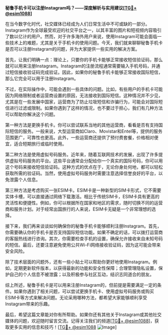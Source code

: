 **秘鲁手机卡可以注册Instagram吗？——深度解析与实用建议[[TG💪+ @esim1088](https://t.me/s/esim1088)]**

在当今数字化时代，社交媒体已经成为人们日常生活中不可或缺的一部分。Instagram作为全球最受欢迎的社交平台之一，以其丰富的图片和短视频内容吸引了数以亿计的用户。然而，对于许多海外用户来说，使用Instagram可能会面临一些技术上的难题，尤其是关于手机卡的使用问题。今天，我们就来聊聊秘鲁手机卡是否可以注册Instagram的问题，并为大家提供一些实用的解决方案。

首先，让我们明确一点：理论上，只要你的手机卡能够正常接收短信验证码，那么就可以用来注册Instagram。Instagram的注册流程通常需要输入手机号码，并通过短信接收验证码完成验证。因此，如果你的秘鲁手机卡能够正常接收国际短信，那么它完全可以用于注册Instagram。

不过，在实际操作中，可能会遇到一些具体的问题。比如，有些用户的手机卡可能因为网络限制或者运营商设置的原因，无法接收到国际短信。这种情况并不少见，尤其是在一些发展中国家，运营商为了防止垃圾短信和诈骗行为，可能会对国际短信进行过滤或限制。如果你遇到了这样的情况，也不要过于担心，我们有几种方法可以帮助你解决这个问题。

第一种方法是更换手机卡。你可以尝试联系当地的其他运营商，看看是否有支持国际短信的服务。一般来说，大型运营商如Claro、Movistar和Entel等，提供的服务范围更广，可靠性也更高。此外，一些运营商还提供了预付费套餐，价格相对便宜，适合短期旅行或临时使用。

第二种方法是使用虚拟号码服务。近年来，随着互联网技术的发展，出现了许多提供虚拟号码服务的平台。这些平台通常会分配给你一个真实的国际号码，你可以用这个号码来接收短信验证码。这种方式的优点在于，无论你身处何地，都可以轻松获取所需的验证码。当然，使用虚拟号码服务时需要注意选择信誉良好的平台，以免泄露个人信息。

第三种方法是考虑购买一张ESIM卡。ESIM卡是一种新型的SIM卡形式，它不需要实体卡槽，可以直接通过网络下载激活。相比于传统SIM卡，ESIM卡具有更高的灵活性和便捷性。例如，你可以根据所在国家和地区的需求，随时切换不同的运营商和服务计划。对于经常出国旅行的人来说，ESIM卡无疑是一个非常理想的选择。

接下来，我们再来谈谈如何确保你的秘鲁手机卡能够顺利注册Instagram。首先，你需要确认你的手机卡是否支持国际短信功能。如果不确定的话，可以拨打运营商的客服热线进行咨询。其次，你需要检查手机的设置，确保允许接收来自未知号码的短信。最后，还要注意避免使用公共Wi-Fi网络接收验证码，因为这可能会带来安全风险。

除了技术层面的问题外，还有一些小贴士可以帮助你更好地使用Instagram。例如，定期更新软件版本，以获得最新的功能和安全性保障；合理管理隐私设置，保护自己的个人信息不被泄露；以及积极参与社区互动，结识志同道合的朋友。

综上所述，秘鲁手机卡是可以用来注册Instagram的，但前提是需要满足一定的条件。如果你遇到了相关问题，可以尝试更换手机卡、使用虚拟号码服务或购买ESIM卡等方式来解决问题。无论采用哪种方法，都希望大家能够顺利享受Instagram带来的乐趣。

最后，希望这篇文章能对你有所帮助。如果你还有其他关于Instagram或其他社交媒体的问题，欢迎随时留言交流。记得关注我们的频道[[TG💪+ @esim1088](https://t.me/s/esim1088)]，获取更多实用的信息和技巧！[[TG💪+ @esim1088](https://t.me/s/esim1088) ![Image](https://i.postimg.cc/4NQfJmqS/Snipaste-2025-05-13-00-14-12.png)]